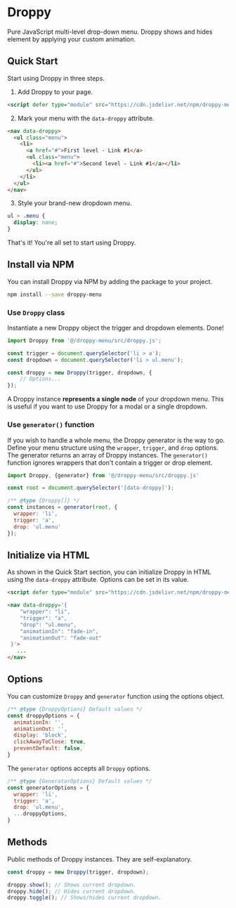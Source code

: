 # Droppy

Pure JavaScript multi-level drop-down menu. Droppy shows and hides element by applying your custom animation.

## Quick Start

Start using Droppy in three steps.

1. Add Droppy to your page.
  ```html
  <script defer type="module" src="https://cdn.jsdelivr.net/npm/droppy-menu@v2.x.x/src/droppy.js"></script>
  ```

2. Mark your menu with the `data-droppy` attribute.
  ```html
  <nav data-droppy>
    <ul class="menu">
      <li>
        <a href="#">First level - Link #1</a>
        <ul class="menu">
          <li><a href="#">Second level - Link #1</a></li>
        </ul>
      </li>
    </ul>
  </nav>
  ```

3. Style your brand-new dropdown menu.
  ```css
  ul > .menu {
    display: none;
  }
  ```

That's it! You're all set to start using Droppy.

## Install via NPM

You can install Droppy via NPM by adding the package to your project.

```sh
npm install --save droppy-menu
```

### Use `Droppy` class

Instantiate a new Droppy object the trigger and dropdown elements. Done!

```js
import Droppy from '@/droppy-menu/src/droppy.js';

const trigger = document.querySelector('li > a');
const dropdown = document.querySelector('li > ul.menu');

const droppy = new Droppy(trigger, dropdown, {
    // Options...
});
```

A Droppy instance **represents a single node** of your dropdown menu. This is useful if you want to use Droppy for a modal or a single dropdown.

### Use `generator()` function

If you wish to handle a whole menu, the Droppy generator is the way to go. Define your menu structure using the `wrapper`, `trigger`, and `drop` options.
The generator returns an array of Droppy instances. The `generator()` function ignores wrappers that don't contain a trigger or drop element.

```js
import Droppy, {generator} from '@/droppy-menu/src/droppy.js'

const root = document.querySelector('[data-droppy]');

/** @type {Droppy[]} */
const instances = generator(root, { 
  wrapper: 'li', 
  trigger: 'a', 
  drop: 'ul.menu' 
});
```

## Initialize via HTML

As shown in the Quick Start section, you can initialize Droppy in HTML using the `data-droppy` attribute. Options can be set in its value.

```html
<script defer type="module" src="https://cdn.jsdelivr.net/npm/droppy-menu@v2.x.x/src/droppy.js"></script>

<nav data-droppy='{
    "wrapper": "li", 
    "trigger": "a", 
    "drop": "ul.menu", 
    "animationIn": "fade-in", 
    "animationOut": "fade-out"
 }'>
   ...
</nav>
```

## Options

You can customize `Droppy` and `generator` function using the options object.

```js
/** @type {DroppyOptions} Default values */
const droppyOptions = {
  animationIn: '',
  animationOut: '',
  display: 'block',
  clickAwayToClose: true,
  preventDefault: false,
}
```

The `generator` options accepts all `Droppy` options.

```js
/** @type {GeneratorOptions} Default values */
const generatorOptions = {
  wrapper: 'li',
  trigger: 'a',
  drop: 'ul.menu',
  ...droppyOptions,
}
```

## Methods

Public methods of Droppy instances. They are self-explanatory.

```js
const droppy = new Droppy(trigger, dropdown);

droppy.show(); // Shows current dropdown.
droppy.hide(); // Hides current dropdown.
droppy.toggle(); // Shows/hides current dropdown.
```

